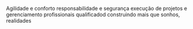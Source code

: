 Agilidade e conforto
responsabilidade e segurança 
execução de projetos e gerenciamento 
profissionais qualificadod
construindo mais que sonhos, realidades 

